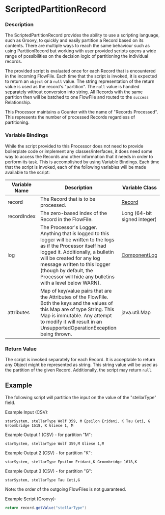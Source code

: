 <!--
  Licensed to the Apache Software Foundation (ASF) under one or more
  contributor license agreements.  See the NOTICE file distributed with
  this work for additional information regarding copyright ownership.
  The ASF licenses this file to You under the Apache License, Version 2.0
  (the "License"); you may not use this file except in compliance with
  the License.  You may obtain a copy of the License at
      http://www.apache.org/licenses/LICENSE-2.0
  Unless required by applicable law or agreed to in writing, software
  distributed under the License is distributed on an "AS IS" BASIS,
  WITHOUT WARRANTIES OR CONDITIONS OF ANY KIND, either express or implied.
  See the License for the specific language governing permissions and
  limitations under the License.
-->

# ScriptedPartitionRecord

### Description

The ScriptedPartitionRecord provides the ability to use a scripting language, such as Groovy, to quickly and easily
partition a Record based on its contents. There are multiple ways to reach the same behaviour such as using
PartitionRecord but working with user provided scripts opens a wide range of possibilities on the decision logic of
partitioning the individual records.

The provided script is evaluated once for each Record that is encountered in the incoming FlowFile. Each time that the
script is invoked, it is expected to return an `object` or a `null` value. The string representation of the return value
is used as the record's "partition". The `null` value is handled separately without conversion into string. All Records
with the same partition then will be batched to one FlowFile and routed to the `success` Relationship.

This Processor maintains a Counter with the name of "Records Processed". This represents the number of processed Records
regardless of partitioning.

### Variable Bindings

While the script provided to this Processor does not need to provide boilerplate code or implement any
classes/interfaces, it does need some way to access the Records and other information that it needs in order to perform
its task. This is accomplished by using Variable Bindings. Each time that the script is invoked, each of the following
variables will be made available to the script:

| Variable Name | Description                                                                                                                                                                                                                                                                                                  | Variable Class                                                                                                           |
|---------------|--------------------------------------------------------------------------------------------------------------------------------------------------------------------------------------------------------------------------------------------------------------------------------------------------------------|--------------------------------------------------------------------------------------------------------------------------|
| record        | The Record that is to be processed.                                                                                                                                                                                                                                                                          | [Record](https://www.javadoc.io/doc/org.apache.nifi/nifi-record/latest/org/apache/nifi/serialization/record/Record.html) |
| recordIndex   | The zero-based index of the Record in the FlowFile.                                                                                                                                                                                                                                                          | Long (64-bit signed integer)                                                                                             |
| log           | The Processor's Logger. Anything that is logged to this logger will be written to the logs as if the Processor itself had logged it. Additionally, a bulletin will be created for any log message written to this logger (though by default, the Processor will hide any bulletins with a level below WARN). | [ComponentLog](https://www.javadoc.io/doc/org.apache.nifi/nifi-api/latest/org/apache/nifi/logging/ComponentLog.html)     |
| attributes    | Map of key/value pairs that are the Attributes of the FlowFile. Both the keys and the values of this Map are of type String. This Map is immutable. Any attempt to modify it will result in an UnsupportedOperationException being thrown.                                                                   | java.util.Map                                                                                                            |

### Return Value

The script is invoked separately for each Record. It is acceptable to return any Object might be represented as string.
This string value will be used as the partition of the given Record. Additionally, the script may return `null`.

## Example

The following script will partition the input on the value of the "stellarType" field.

Example Input (CSV):

```
starSystem, stellarType Wolf 359, M Epsilon Eridani, K Tau Ceti, G Groombridge 1618, K Gliese 1, M
```

Example Output 1 (CSV) - for partition "M":

```
starSystem, stellarType Wolf 359,M Gliese 1,M
```

Example Output 2 (CSV) - for partition "K":

```
starSystem, stellarType Epsilon Eridani,K Groombridge 1618,K
```

Example Output 3 (CSV) - for partition "G":

```
starSystem, stellarType Tau Ceti,G
```

Note: the order of the outgoing FlowFiles is not guaranteed.

Example Script (Groovy):

```groovy
return record.getValue("stellarType")
```